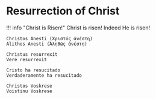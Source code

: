# Resurrection of Christ


!!! info "Christ is Risen!"
    Christ is risen!
    Indeed He is risen!
    
    Christos Anesti (Χριστός ἀνέστη)
    Alithos Anesti (Ἀληθῶς ἀνέστη)
    
    Christus resurrexit
    Vere resurrexit
    
    Cristo ha resucitado
    Verdaderamente ha resucitado
    
    Christos Voskrese
    Voistinu Voskrese
    



















